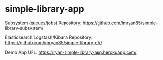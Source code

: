 # simple-library-app

Subsystem (queues/jobs) Repository: https://github.com/imryan85/simple-library-subsystem/

Elasticsearch/Logstash/Kibana Repository: https://github.com/imryan85/simple-library-elk/

Demo App URL: https://ryan-simple-library-app.herokuapp.com/
